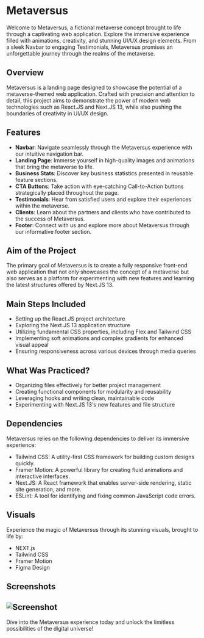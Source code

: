 # Metaversus

Welcome to Metaversus, a fictional metaverse concept brought to life through a captivating web application. Explore the immersive experience filled with animations, creativity, and stunning UI/UX design elements. From a sleek Navbar to engaging Testimonials, Metaversus promises an unforgettable journey through the realms of the metaverse.

## Overview

Metaversus is a landing page designed to showcase the potential of a metaverse-themed web application. Crafted with precision and attention to detail, this project aims to demonstrate the power of modern web technologies such as React.JS and Next.JS 13, while also pushing the boundaries of creativity in UI/UX design.

## Features

- **Navbar**: Navigate seamlessly through the Metaversus experience with our intuitive navigation bar.
- **Landing Page**: Immerse yourself in high-quality images and animations that bring the metaverse to life.
- **Business Stats**: Discover key business statistics presented in reusable feature sections.
- **CTA Buttons**: Take action with eye-catching Call-to-Action buttons strategically placed throughout the page.
- **Testimonials**: Hear from satisfied users and explore their experiences within the metaverse.
- **Clients**: Learn about the partners and clients who have contributed to the success of Metaversus.
- **Footer**: Connect with us and explore more about Metaversus through our informative footer section.

## Aim of the Project

The primary goal of Metaversus is to create a fully responsive front-end web application that not only showcases the concept of a metaverse but also serves as a platform for experimenting with new features and learning the latest structures offered by Next.JS 13.

## Main Steps Included

- Setting up the React.JS project architecture
- Exploring the Next.JS 13 application structure
- Utilizing fundamental CSS properties, including Flex and Tailwind CSS
- Implementing soft animations and complex gradients for enhanced visual appeal
- Ensuring responsiveness across various devices through media queries

## What Was Practiced?

- Organizing files effectively for better project management
- Creating functional components for modularity and reusability
- Leveraging hooks and writing clean, maintainable code
- Experimenting with Next.JS 13's new features and file structure

## Dependencies

Metaversus relies on the following dependencies to deliver its immersive experience:

- Tailwind CSS: A utility-first CSS framework for building custom designs quickly.
- Framer Motion: A powerful library for creating fluid animations and interactive interfaces.
- Next.JS: A React framework that enables server-side rendering, static site generation, and more.
- ESLint: A tool for identifying and fixing common JavaScript code errors.

## Visuals

Experience the magic of Metaversus through its stunning visuals, brought to life by:

- NEXT.js
- Tailwind CSS
- Framer Motion
- Figma Design

[//]: # "Add space for images here"

## Screenshots
      
## ![Screenshot](screenshot.png)

Dive into the Metaversus experience today and unlock the limitless possibilities of the digital universe!
